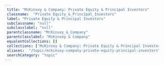 ```yaml
--- 
 title: "McKinsey & Company: Private Equity & Principal Investors" 
 classname:  "Private_Equity_&_Principal_Investors" 
 label: "Private Equity & Principal Investors" 
 subclassname: "null" 
 subclasslabel: "null" 
 parentclassname: "McKinsey_&_Company" 
 parentclasslabel: "McKinsey & Company" 
 equalentCollections: [] 
 collections: ['McKinsey & Company: Private Equity & Principal Investors']
 aliases:  "/topic/mckinsey-company-private-equity-principal-investors"  
 searchCategory: "topic" 
---
```

